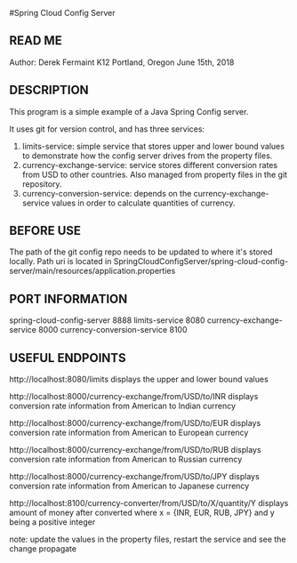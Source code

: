 #Spring Cloud Config Server
## READ ME
Author: Derek Fermaint
K12 Portland, Oregon June 15th, 2018

## DESCRIPTION
This program is a simple example of a Java Spring Config server.

It uses git for version control, and has three services:

1. limits-service: simple service that stores upper and lower bound values to demonstrate
    how the config server drives from the property files.
2. currency-exchange-service: service stores different conversion rates from USD to other countries.
    Also managed from property files in the git repository.
3. currency-conversion-service: depends on the currency-exchange-service values in order to
    calculate quantities of currency.

## BEFORE USE
The path of the git config repo needs to be updated to where it's stored locally.
Path uri is located in SpringCloudConfigServer/spring-cloud-config-server/main/resources/application.properties


## PORT INFORMATION
spring-cloud-config-server      8888
limits-service                  8080
currency-exchange-service       8000
currency-conversion-service     8100

## USEFUL ENDPOINTS
http://localhost:8080/limits                                                     displays the upper and lower bound values

http://localhost:8000/currency-exchange/from/USD/to/INR                          displays conversion rate information from American to Indian currency

http://localhost:8000/currency-exchange/from/USD/to/EUR                          displays conversion rate information from American to European currency

http://localhost:8000/currency-exchange/from/USD/to/RUB                          displays conversion rate information from American to Russian currency

http://localhost:8000/currency-exchange/from/USD/to/JPY                          displays conversion rate information from American to Japanese currency

http://localhost:8100/currency-converter/from/USD/to/X/quantity/Y                displays amount of money after converted where x = {INR, EUR, RUB, JPY} and y being a positive integer

note: update the values in the property files, restart the service and see the change propagate
